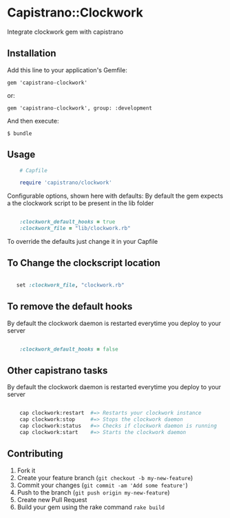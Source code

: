 

# Capistrano::Clockwork

Integrate clockwork gem with capistrano

## Installation

Add this line to your application's Gemfile:

    gem 'capistrano-clockwork'

or:

    gem 'capistrano-clockwork', group: :development

And then execute:

    $ bundle


## Usage
```ruby
    # Capfile

    require 'capistrano/clockwork'
```
Configurable options, shown here with defaults:
By default the gem expects a the clockwork script to be present in the lib folder

```ruby

	:clockwork_default_hooks = true
    :clockwork_file = "lib/clockwork.rb"
```
To override the defaults just change it in your Capfile

## To Change the clockscript location
```ruby

   set :clockwork_file, "clockwork.rb"
```
## To remove the default hooks

By default the clockwork daemon is restarted everytime you deploy to your server
```ruby

	:clockwork_default_hooks = false
```
## Other capistrano tasks
By default the clockwork daemon is restarted everytime you deploy to your server
```bash

	cap clockwork:restart  #=> Restarts your clockwork instance
	cap clockwork:stop     #=> Stops the clockwork daemon
	cap clockwork:status   #=> Checks if clockwork daemon is running
	cap clockwork:start	   #=> Starts the clockwork daemon
```
## Contributing

1. Fork it
2. Create your feature branch (`git checkout -b my-new-feature`)
3. Commit your changes (`git commit -am 'Add some feature'`)
4. Push to the branch (`git push origin my-new-feature`)
5. Create new Pull Request
6. Build your gem using the rake command `rake build`
